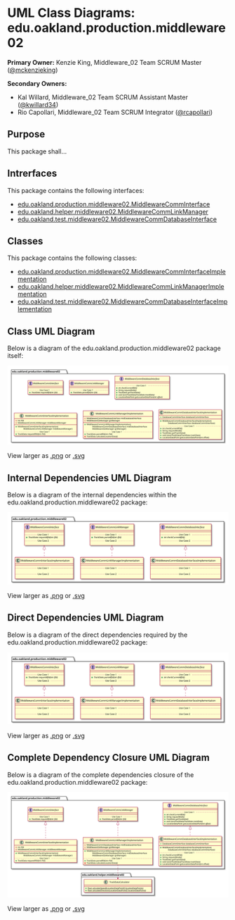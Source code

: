 # UML Class Diagrams: edu.oakland.production.middleware02

**Primary Owner:** Kenzie King, Middleware_02 Team SCRUM Master ([@mckenzieking](https://github.com/mckenzieking/))

**Secondary Owners:**

- Kal Willard, Middleware_02 Team SCRUM Assistant Master ([@kwillard34](https://github.com/kwillard34/))
- Rio Capollari, Middleware_02 Team SCRUM Integrator ([@rcapollari](https://github.com/rcapollari/))

## Purpose

This package shall...

## Intrerfaces

This package contains the following interfaces:

- [edu.oakland.production.middleware02.MiddlewareCommInterface](MiddlewareCommInterface)
- [edu.oakland.helper.middleware02.MiddlewareCommLinkManager](MiddlewareCommLinkManager)
- [edu.oakland.test.middleware02.MiddlewareCommDatabaseInterface](MiddlewareCommDatabaseInterface)

## Classes

This package contains the following classes:

- [edu.oakland.production.middleware02.MiddlewareCommInterfaceImplementation](MiddlewareCommInterfaceImplementation)
- [edu.oakland.helper.middleware02.MiddlewareCommLinkManagerImplementation](MiddlewareCommLinkManagerImplementation)
- [edu.oakland.test.middleware02.MiddlewareCommDatabaseInterfaceImplementation](MiddlewareCommDatabaseInterfaceImplementation)

## Class UML Diagram

Below is a diagram of the edu.oakland.production.middleware02 package itself:

![edu.oakland.production.middleware02](./Middleware02ProductionPackage.svg)

View larger as [.png](./Middleware02ProductionPackage.png) or [.svg](./Middleware02ProductionPackage.svg)

## Internal Dependencies UML Diagram

Below is a diagram of the internal dependencies within the edu.oakland.production.middleware02 package:

![edu.oakland.production.middleware02 Internal Dependencies](./Middleware02ProductionPackage_InternalDependencies.svg)

View larger as [.png](./Middleware02ProductionPackage_InternalDependencies.png) or [.svg](./Middleware02ProductionPackage_InternalDependencies.svg)

## Direct Dependencies UML Diagram

Below is a diagram of the direct dependencies required by the edu.oakland.production.middleware02 package:

![edu.oakland.production.middleware02 Direct Dependencies](./Middleware02ProductionPackage_DirectDependencies.svg)

View larger as [.png](./Middleware02ProductionPackage_DirectDependencies.png) or [.svg](./Middleware02ProductionPackage_DirectDependencies.svg)

## Complete Dependency Closure UML Diagram

Below is a diagram of the complete dependencies closure of the edu.oakland.production.middleware02 package:

![edu.oakland.production.middleware02 Dependency Closure](./Middleware02ProductionPackage_Closure.svg)

View larger as [.png](./Middleware02ProductionPackage_Closure.png) or [.svg](./Middleware02ProductionPackage_Closure.svg)
